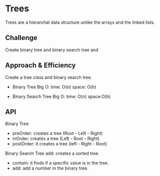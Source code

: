 # Trees
<!-- Short summary or background information -->
Trees are a hierarchal data structure unlike the arrays and the linked lists.
## Challenge
<!-- Description of the challenge -->
Create binary tree and binary search tree and 
## Approach & Efficiency
<!-- What approach did you take? Why? What is the Big O space/time for this approach? -->
Create a tree class and binary search tree.

- Binary Tree Big O:
time: O(n)
space: O(h)

- Binary Search Tree Big O:
time: O(n)
space:O(h)


## API
<!-- Description of each method publicly available in each of your trees -->

Binary Tree 
- preOrder: creates a tree (Root - Left - Right)
- inOrder: creates a tree (Left - Root - Right) 
- postOrder: it creates a tree (left - Right - Root)

Binary Search Tree add: creates a sorted tree.
- contain: it finds if a specific value is in the tree.
- add: add a number in the binary tree.